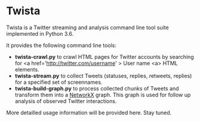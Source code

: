 # Twista
Twista is a Twitter streaming and analysis command line tool suite implemented in Python 3.6.

It provides the following command line tools:

- __twista-crawl.py__ to crawl HTML pages for Twitter accounts by searching for &lt;a href='http://twitter.com/username' &gt; User name &lt;a&gt; HTML elements.
- __twista-stream.py__ to collect Tweets (statuses, replies, retweets, replies) for a specified set of screennames.
- __twista-build-graph.py__ to process collected chunks of Tweets and transform them into a [NetworkX](https://networkx.github.io/) graph. This graph is used for follow up analysis of observed Twitter interactions.

More detailled usage information will be provided here. Stay tuned.

